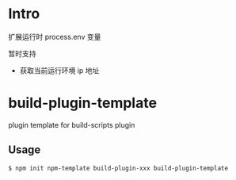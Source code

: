 # Intro

扩展运行时 process.env 变量

暂时支持

- 获取当前运行环境 ip 地址

# build-plugin-template

plugin template for build-scripts plugin

## Usage

```bash
$ npm init npm-template build-plugin-xxx build-plugin-template
```
